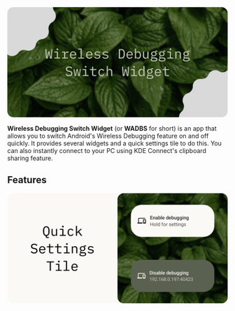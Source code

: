 <img src="./media/banner.png" alt="Wireless Debugging Switch Widget"/>

**Wireless Debugging Switch Widget** (or **WADBS** for short) is an app that allows you to switch Android's Wireless Debugging feature on and off quickly.
It provides several widgets and a quick settings tile to do this. You can also instantly connect to your PC using KDE Connect's clipboard sharing feature.

## Features

<img src="./media/feature-qs-tile.png" alt="Quick Settings Tile"/>